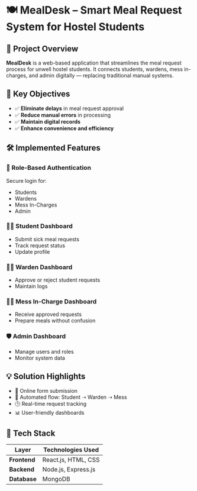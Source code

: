 # 🍽️ MealDesk – Smart Meal Request System for Hostel Students

## 📌 Project Overview
**MealDesk** is a web-based application that streamlines the meal request process for unwell hostel students. It connects students, wardens, mess in-charges, and admin digitally — replacing traditional manual systems.

## 🎯 Key Objectives
- ✅ **Eliminate delays** in meal request approval
- ✅ **Reduce manual errors** in processing
- ✅ **Maintain digital records**
- ✅ **Enhance convenience and efficiency**

## 🛠️ Implemented Features

### 🔐 Role-Based Authentication
Secure login for:
- Students
- Wardens
- Mess In-Charges
- Admin

### 👩‍🎓 Student Dashboard
- Submit sick meal requests
- Track request status
- Update profile

### 🧑‍🏫 Warden Dashboard
- Approve or reject student requests
- Maintain logs

### 👨‍🍳 Mess In-Charge Dashboard
- Receive approved requests
- Prepare meals without confusion

### 🛡️ Admin Dashboard
- Manage users and roles
- Monitor system data

## 💡 Solution Highlights
- 📄 Online form submission
- 🔄 Automated flow: Student ➝ Warden ➝ Mess
- 🕒 Real-time request tracking
- 📊 User-friendly dashboards

## 🧱 Tech Stack

| Layer       | Technologies Used                |
|-------------|----------------------------------|
| **Frontend** | React.js, HTML, CSS              |
| **Backend**  | Node.js, Express.js              |
| **Database** | MongoDB                          |
